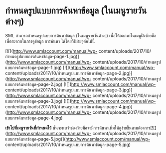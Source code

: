 # กำหนดรูปแบบการค้นหาข้อมูล (ในเมนูรายวันต่างๆ)

SML สามารถกำหนดรูปแบบการค้นหาข้อมูล (ในเมนูรายวันต่างๆ)
เพื่อให้ออกมาในเมนูฝั่งซ้ายมือเพื่อสะดวกในการดูข้อมูล การค้นหา
ได้โดยวิธีง่ายๆต่อไปนี้

[![](http://www.smlaccount.com/manual/wp-
content/uploads/2017/10/กำหนดรูปแบบการค้นหาข้อมูล-page-1.jpg)](http://www.smlaccount.com/manual/wp-
content/uploads/2017/10/กำหนดรูปแบบการค้นหาข้อมูล-page-1.jpg)
[![](http://www.smlaccount.com/manual/wp-
content/uploads/2017/10/กำหนดรูปแบบการค้นหาข้อมูล-page-2.jpg)](http://www.smlaccount.com/manual/wp-
content/uploads/2017/10/กำหนดรูปแบบการค้นหาข้อมูล-page-2.jpg)
[![](http://www.smlaccount.com/manual/wp-
content/uploads/2017/10/กำหนดรูปแบบการค้นหาข้อมูล-page-3.jpg)](http://www.smlaccount.com/manual/wp-
content/uploads/2017/10/กำหนดรูปแบบการค้นหาข้อมูล-page-3.jpg)
[![](http://www.smlaccount.com/manual/wp-
content/uploads/2017/10/กำหนดรูปแบบการค้นหาข้อมูล-page-4.jpg)](http://www.smlaccount.com/manual/wp-
content/uploads/2017/10/กำหนดรูปแบบการค้นหาข้อมูล-page-4.jpg)



**เข้าไปที่เมนูรายวันที่กำหนดไว้**
นั้นจะพบว่าช่องว้ายมือจะมีการค้นหาเพิ่มให้ดูง่ายขึ้นตามต้องการ[![](http://www.smlaccount.com/manual/wp-
content/uploads/2017/10/กำหนดรูปแบบการค้นหาข้อมูล-page-5.jpg)](http://www.smlaccount.com/manual/wp-
content/uploads/2017/10/กำหนดรูปแบบการค้นหาข้อมูล-page-5.jpg)


